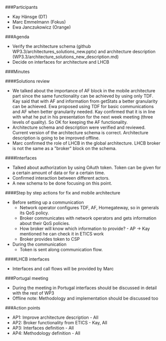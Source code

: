 ###Participants
* Kay Hänsge (DT)
* Marc Emmelmann (Fokus)
* Ewa Janczukowicz (Orange)

###Agenda
* Verify the architecture schema (github WP3.3/architectures_solutions_new.pptx) and architecture description (WP3.3/architecture_solutions_new_description.md)
* Decide on interfaces for architecture and LHCB

###Minutes

####Solutions review
- We talked about the importance of AF block in the mobile architecture part since the same functionality can be achieved by using only TDF. Kay said that with AF and information from getStats a better granularity can be achieved. Ewa proposed using TDF for basic communications and AF when better granularity needed. Kay confirmed that it is in line with what he put in his presentation for the next week meeting (three levels of quality). So OK for keeping the AF functionality.
- Architecture schema and description were verified and reviewed. Current version of the architecture schema is correct. Architecture description is going to be improved offline.
- Marc confirmed the role of LHCB in the global architecture. LHCB broker is not the same as a "broker" block on the schema. 

####Interfaces
- Talked about authorization by using OAuth token. Token can be given for a certain amount of data or for a certain time.
- Confirmed interaction between different actors.
- A new schema to be done focusing on this point.

####Step by step actions for fix and mobile architecture
- Before setting up a communication
    - Network operator configures TDF, AF, Homegateway, so in generals its QoS policy.
    - Broker communicates with network operators and gets information about their QoS policies.
    - How broker will know which information to provide? - AP -> Kay mentioned he can check it in ETICS work
    - Broker provides token to CSP
- During the communication 
    - Token is sent along communication flow.

####LHCB interfaces
- Interfaces and call flows will be provided by Marc


###Portugal meeting
- During the meeting in Portugal interfaces should be discussed in detail with the rest of WP3
- Offline note: Methodology and implementation should be discussed too

###Action points
* AP1: Improve architecture description - All
* AP2: Broker functionality from ETICS - Kay, All
* AP3: Interfaces definition - All
* AP4: Methodology definition - All



